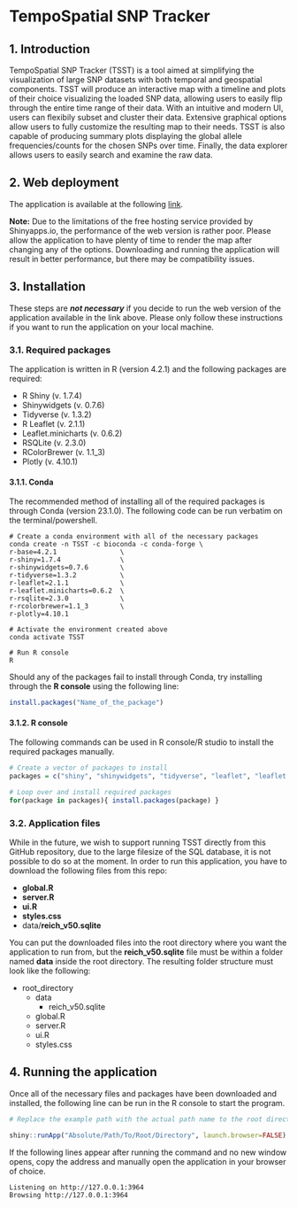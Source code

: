 # TempoSpatial SNP Tracker

## 1. Introduction

TempoSpatial SNP Tracker (TSST) is a tool aimed at simplifying the visualization of large SNP datasets with both temporal and geospatial components. TSST will produce an interactive map with a timeline and plots of their choice visualizing the loaded SNP data, allowing users to easily flip through the entire time range of their data. With an intuitive and modern UI, users can flexibily subset and cluster their data. Extensive graphical options allow users to fully customize the resulting map to their needs. TSST is also capable of producing summary plots displaying the global allele frequencies/counts for the chosen SNPs over time. Finally, the data explorer allows users to easily search and examine the raw data.

## 2. Web deployment

The application is available at the following [link](https://robinyn.shinyapps.io/tsst/).

**Note:** Due to the limitations of the free hosting service provided by Shinyapps.io, the performance of the web version is rather poor. Please allow the application to have plenty of time to render the map after changing any of the options. Downloading and running the application will result in better performance, but there may be compatibility issues.

## 3. Installation

These steps are ***not necessary*** if you decide to run the web version of the application available in the link above. Please only follow these instructions if you want to run the application on your local machine.

### 3.1. Required packages

The application is written in R (version 4.2.1) and the following packages are required:

* R Shiny (v. 1.7.4)
* Shinywidgets (v. 0.7.6)
* Tidyverse (v. 1.3.2)
* R Leaflet (v. 2.1.1)
* Leaflet.minicharts (v. 0.6.2)
* RSQLite (v. 2.3.0)
* RColorBrewer (v. 1.1_3)
* Plotly (v. 4.10.1)

#### **3.1.1. Conda**

The recommended method of installing all of the required packages is through Conda (version 23.1.0). The following code can be run verbatim on the terminal/powershell.

```shell
# Create a conda environment with all of the necessary packages
conda create -n TSST -c bioconda -c conda-forge \
r-base=4.2.1                \
r-shiny=1.7.4               \
r-shinywidgets=0.7.6        \
r-tidyverse=1.3.2           \
r-leaflet=2.1.1             \
r-leaflet.minicharts=0.6.2  \
r-rsqlite=2.3.0             \
r-rcolorbrewer=1.1_3        \
r-plotly=4.10.1

# Activate the environment created above
conda activate TSST

# Run R console
R
```

Should any of the packages fail to install through Conda, try installing through the **R console** using the following line:

```R
install.packages("Name_of_the_package")
```

#### **3.1.2. R console**

The following commands can be used in R console/R studio to install the required packages manually.

```R
# Create a vector of packages to install
packages = c("shiny", "shinywidgets", "tidyverse", "leaflet", "leaflet.minicharts", "rsqlite", "rcolorbrewer", "plotly")

# Loop over and install required packages
for(package in packages){ install.packages(package) }
```

### 3.2. Application files

While in the future, we wish to support running TSST directly from this GitHub repository, due to the large filesize of the SQL database, it is not possible to do so at the moment. In order to run this application, you have to download the following files from this repo:

* **global.R**
* **server.R**
* **ui.R**
* **styles.css**
* data/**reich_v50.sqlite**

You can put the downloaded files into the root directory where you want the application to run from, but the **reich_v50.sqlite** file must be within a folder named **data** inside the root directory. The resulting folder structure must look like the following:

- root_directory
  - data
    - reich_v50.sqlite
  - global.R
  - server.R
  - ui.R
  - styles.css

## 4. Running the application

Once all of the necessary files and packages have been downloaded and installed, the following line can be run in the R console to start the program.

```R
# Replace the example path with the actual path name to the root directory for the app

shiny::runApp("Absolute/Path/To/Root/Directory", launch.browser=FALSE)
```

If the following lines appear after running the command and no new window opens, copy the address and manually open the application in your browser of choice.

```shell
Listening on http://127.0.0.1:3964
Browsing http://127.0.0.1:3964
```

